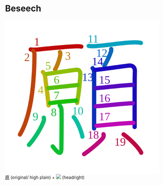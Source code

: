 # Beseech
![願](../kanji-colorize/9858.svg)
[原](原.md) (original/ high plain) + ![](http://www.kanjidamage.com/assets/radsmall/face-2520221f8289197c2b3ac048c209f308fb37b092dcd03f501849fee111b9ce77.jpg) (headright)
